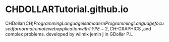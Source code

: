 # CHDOLLARTutorial.github.io
 CHDollar(CH$) Programming Language is a modern Programming Language focused for normal remotewebapplication with  TYPE-2 , CH$-GRAPHICS ,and complex problems. developed by wilmix jemin j in GDollar P.L
